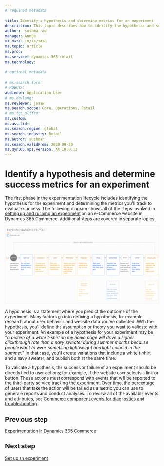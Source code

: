 ```yaml
---
# required metadata

title: Identify a hypothesis and determine metrics for an experiment
description: This topic describes how to identify the hypothesis and success metrics for an experiment you'll run on an e-Commerce website in Dynamics 365 Commerce.
author:  sushma-rao 
manager: AnnBe
ms.date: 10/14/2020
ms.topic: article
ms.prod: 
ms.service: dynamics-365-retail
ms.technology: 

# optional metadata

# ms.search.form: 
# ROBOTS: 
audience: Application User
# ms.devlang: 
ms.reviewer: josaw
ms.search.scope: Core, Operations, Retail
# ms.tgt_pltfrm: 
ms.custom: 
ms.assetid: 
ms.search.region: global
ms.search.industry: Retail
ms.author: sushmar
ms.search.validFrom: 2020-09-30
ms.dyn365.ops.version: AX 10.0.13
---
```


# Identify a hypothesis and determine success metrics for an experiment
The first phase in the experimentation lifecycle includes identifying the hypothesis for the experiment and determining the metrics you'll track to evaluate success. The following diagram shows all of the steps involved in [setting up and running an experiment](experimentation-overview.md) on an e-Commerce website in Dynamics 365 Commerce. Additional steps are covered in separate topics. 

[ ![Experimentation user journey - Identify](./media/experimentation_identify.svg) ](./media/experimentation_identify.svg#lightbox)

A hypothesis is a statement where you predict the outcome of the experiment. Many factors go into defining a hypothesis, for example, research about user behavior and website data you've collected. With the hypothesis, you'll define the assumption or theory you want to validate with your experiment. An example of a hypothesis for your experiment may be "*a picture of a white t-shirt on my home page will drive a higher clickthrough rate than a navy sweater during summer months because people want to wear something lightweight and light colored in the summer.*" In that case, you'll create variations that include a white t-shirt and a navy sweater, and publish both at the same time.

To validate a hypothesis, the success or failure of an experiment should be directly tied to user actions; for example, if the website user selects a link or button. These actions must correspond with events that will be reported to the third-party service tracking the experiment. Over time, the percentage of users that take the action will be tallied as a metric you can use to generate reports and conduct analyses. To review all of the available events and attributes, see [Commerce component events for diagnostics and troubleshooting](dev-itpro/retail-component-events-diagnostics-troubleshooting.md).

## Previous step
[Experimentation in Dynamics 365 Commerce](experimentation-overview.md)


## Next step
[Set up an experiment](experimentation-setup.md)
